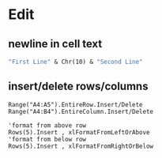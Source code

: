 # Edit

## newline in cell text
```vb
"First Line" & Chr(10) & "Second Line"
```

## insert/delete rows/columns
```VB
Range("A4:A5").EntireRow.Insert/Delete
Range("A4:B4").EntireColumn.Insert/Delete

'format from above row
Rows(5).Insert , xlFormatFromLeftOrAbove
'format from below row
Rows(5).Insert , xlFormatFromRightOrBelow
```
